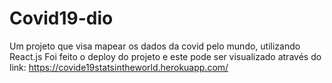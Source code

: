 # Covid19-dio
Um projeto que visa mapear os dados da covid pelo mundo, utilizando React.js
Foi feito o deploy do projeto e este pode ser visualizado através do link: https://covide19statsintheworld.herokuapp.com/